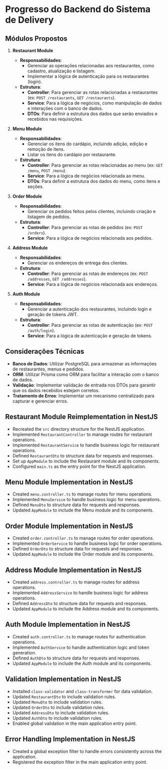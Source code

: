 # Progresso do Backend do Sistema de Delivery

## Módulos Propostos

1. **Restaurant Module**
   - **Responsabilidades**:
     - Gerenciar as operações relacionadas aos restaurantes, como cadastro, atualização e listagem.
     - Implementar a lógica de autenticação para os restaurantes (login).
   - **Estrutura**:
     - **Controller**: Para gerenciar as rotas relacionadas a restaurantes (ex: `POST /restaurants`, `GET /restaurants`).
     - **Service**: Para a lógica de negócios, como manipulação de dados e interações com o banco de dados.
     - **DTOs**: Para definir a estrutura dos dados que serão enviados e recebidos nas requisições.

2. **Menu Module**
   - **Responsabilidades**:
     - Gerenciar os itens do cardápio, incluindo adição, edição e remoção de itens.
     - Listar os itens do cardápio por restaurante.
   - **Estrutura**:
     - **Controller**: Para gerenciar as rotas relacionadas ao menu (ex: `GET /menu`, `POST /menu`).
     - **Service**: Para a lógica de negócios relacionada ao menu.
     - **DTOs**: Para definir a estrutura dos dados do menu, como itens e seções.

3. **Order Module**
   - **Responsabilidades**:
     - Gerenciar os pedidos feitos pelos clientes, incluindo criação e listagem de pedidos.
   - **Estrutura**:
     - **Controller**: Para gerenciar as rotas de pedidos (ex: `POST /orders`).
     - **Service**: Para a lógica de negócios relacionada aos pedidos.

4. **Address Module**
   - **Responsabilidades**:
     - Gerenciar os endereços de entrega dos clientes.
   - **Estrutura**:
     - **Controller**: Para gerenciar as rotas de endereços (ex: `POST /addresses`, `GET /addresses`).
     - **Service**: Para a lógica de negócios relacionada aos endereços.

5. **Auth Module**
   - **Responsabilidades**:
     - Gerenciar a autenticação dos restaurantes, incluindo login e geração de tokens JWT.
   - **Estrutura**:
     - **Controller**: Para gerenciar as rotas de autenticação (ex: `POST /auth/login`).
     - **Service**: Para a lógica de autenticação e geração de tokens.

## Considerações Técnicas
- **Banco de Dados**: Utilizar PostgreSQL para armazenar as informações de restaurantes, menus e pedidos.
- **ORM**: Utilizar Prisma como ORM para facilitar a interação com o banco de dados.
- **Validação**: Implementar validação de entrada nos DTOs para garantir que os dados recebidos estejam corretos.
- **Tratamento de Erros**: Implementar um mecanismo centralizado para capturar e gerenciar erros.

## Restaurant Module Reimplementation in NestJS
- Recreated the `src` directory structure for the NestJS application.
- Implemented `RestaurantController` to manage routes for restaurant operations.
- Implemented `RestaurantService` to handle business logic for restaurant operations.
- Defined `RestaurantDto` to structure data for requests and responses.
- Set up `AppModule` to include the Restaurant module and its components.
- Configured `main.ts` as the entry point for the NestJS application.

## Menu Module Implementation in NestJS
- Created `menu.controller.ts` to manage routes for menu operations.
- Implemented `MenuService` to handle business logic for menu operations.
- Defined `MenuDto` to structure data for requests and responses.
- Updated `AppModule` to include the Menu module and its components.

## Order Module Implementation in NestJS
- Created `order.controller.ts` to manage routes for order operations.
- Implemented `OrderService` to handle business logic for order operations.
- Defined `OrderDto` to structure data for requests and responses.
- Updated `AppModule` to include the Order module and its components.

## Address Module Implementation in NestJS
- Created `address.controller.ts` to manage routes for address operations.
- Implemented `AddressService` to handle business logic for address operations.
- Defined `AddressDto` to structure data for requests and responses.
- Updated `AppModule` to include the Address module and its components.

## Auth Module Implementation in NestJS
- Created `auth.controller.ts` to manage routes for authentication operations.
- Implemented `AuthService` to handle authentication logic and token generation.
- Defined `AuthDto` to structure data for requests and responses.
- Updated `AppModule` to include the Auth module and its components.

## Validation Implementation in NestJS
- Installed `class-validator` and `class-transformer` for data validation.
- Updated `RestaurantDto` to include validation rules.
- Updated `MenuDto` to include validation rules.
- Updated `OrderDto` to include validation rules.
- Updated `AddressDto` to include validation rules.
- Updated `AuthDto` to include validation rules.
- Enabled global validation in the main application entry point.

## Error Handling Implementation in NestJS
- Created a global exception filter to handle errors consistently across the application.
- Registered the exception filter in the main application entry point. 